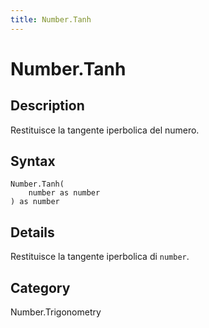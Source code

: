 ```yaml
---
title: Number.Tanh
---
```


# Number.Tanh


## Description

Restituisce la tangente iperbolica del numero.


## Syntax

```powerquery
Number.Tanh(
    number as number
) as number
```


## Details

Restituisce la tangente iperbolica di <code>number</code>.



## Category
Number.Trigonometry
